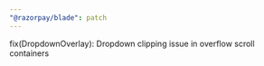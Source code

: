 ```yaml
---
"@razorpay/blade": patch
---
```


fix(DropdownOverlay): Dropdown clipping issue in overflow scroll containers
